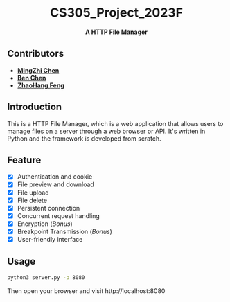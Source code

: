 <div align='center'>

# CS305_Project_2023F
**A HTTP File Manager**
</div>

## Contributors
 - [**MingZhi Chen**](https://github.com/Dilemma-CMZ)
 - [**Ben Chen**](https://github.com/chanbengz)
 - [**ZhaoHang Feng**](https://github.com/Ka-Bar)

## Introduction
This is a HTTP File Manager, which is a web application that allows users to manage files on a server through a web browser or API. It's written in Python and the framework is developed from scratch.

## Feature
  - [x] Authentication and cookie
  - [x] File preview and download
  - [x] File upload
  - [x] File delete
  - [x] Persistent connection
  - [x] Concurrent request handling
  - [x] Encryption (*Bonus*)
  - [x] Breakpoint Transmission (*Bonus*)
  - [x] User-friendly interface

## Usage
```bash
python3 server.py -p 8080
```
Then open your browser and visit http://localhost:8080
